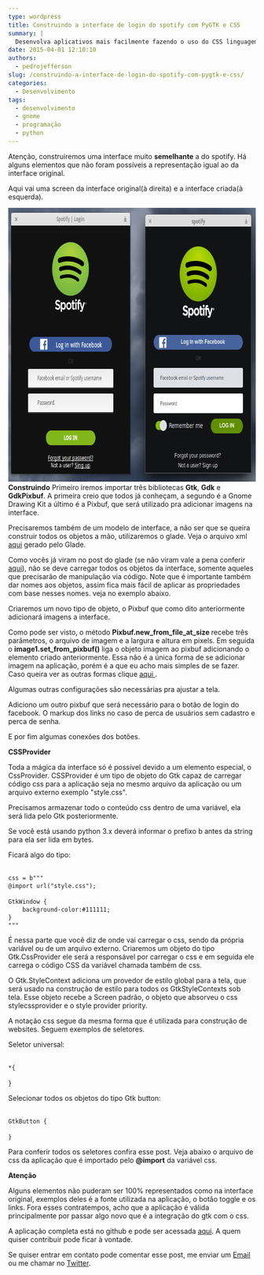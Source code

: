 ```yaml
---
type: wordpress
title: Construindo a interface de login do spotify com PyGTK e CSS
summary: |
  Desenvolva aplicativos mais facilmente fazendo o uso do CSS linguagem de estilo da web agora aplicada a interfaces com Python e Gtk.
date: 2015-04-01 12:10:10
authors:
  - pedrojefferson
slug: /construindo-a-interface-de-login-do-spotify-com-pygtk-e-css/
categories:
  - Desenvolvimento
tags:
  - desenvolvimento
  - gnome
  - programação
  - python
---
```


Atenção, construiremos uma interface muito <strong>semelhante</strong> a do spotify. Há alguns elementos que não foram possíveis a representação igual ao da interface original.

Aqui vai uma screen da interface original(à direita) e a interface criada(à esquerda).

<a href="/images/wp-content/uploads/2015/03/spotify.png"><img class="aligncenter size-full wp-image-1728" src="/images/wp-content/uploads/2015/03/spotify.png" alt="spotify" width="749" height="556" /></a>
<strong>Construindo</strong>
Primeiro iremos importar três bibliotecas <strong>Gtk</strong>, <strong>Gdk</strong> e <strong>GdkPixbuf</strong>. A primeira creio que todos já conheçam, a segundo é a Gnome Drawing Kit a último é a Pixbuf, que será utilizado pra adicionar imagens na interface.

Precisaremos também de um modelo de interface, a não ser que se queira construir todos os objetos a mão, utilizaremos o glade. Veja o arquivo xml <a href="https://github.com/1pedro/spotify_app/blob/master/spotify_app.glade"> aqui</a> gerado pelo Glade.

Como vocês já viram no post do glade (se não viram vale a pena conferir <a href="/acelerando-o-desenvolvimento-com-glade"> aqui</a>), não se deve carregar todos os objetos da interface, somente aqueles que precisarão de manipulação via código. Note que é importante também dar nomes aos objetos, assim fica mais fácil de aplicar as propriedades com base nesses nomes. veja no exemplo abaixo.

<script src="//gistfy-app.herokuapp.com/github/1pedro/spotify_app/spotify_app.py?&amp;slice=26:32" type="text/javascript"></script>
Criaremos um novo tipo de objeto, o Pixbuf que como dito anteriormente adicionará imagens a interface.
<script src="//gistfy-app.herokuapp.com/github/1pedro/spotify_app/spotify_app.py?&amp;slice=35:37" type="text/javascript"></script>
Como pode ser visto, o método <strong> Pixbuf.new_from_file_at_size </strong> recebe três parâmetros, o arquivo de imagem e a largura e altura em pixels. Em seguida o <strong>image1.set_from_pixbuf()</strong> liga o objeto imagem ao pixbuf adicionando o elemento criado anteriormente. Essa não é a única forma de se adicionar imagem na aplicação, porém é a que eu acho mais simples de se fazer. Caso queira ver as outras formas clique <a href="https://developer.gnome.org/gtk3/stable/GtkImage.html"> aqui </a>.

Algumas outras configurações são necessárias pra ajustar a tela.

<script src="//gistfy-app.herokuapp.com/github/1pedro/spotify_app/spotify_app.py?&amp;slice=39:51" type="text/javascript"></script>

Adiciono um outro pixbuf que será necessário para o botão de login do facebook. O markup dos links no caso de perca de usuários sem cadastro e perca de senha.

E por fim algumas conexões dos botões.

<strong> CSSProvider </strong>

Toda a mágica da interface só é possível devido a um elemento especial, o CssProvider. CSSProvider é um tipo de objeto do Gtk capaz de carregar código css para a aplicação seja no mesmo arquivo da aplicação ou um arquivo externo exemplo "style.css".

Precisamos armazenar todo o conteúdo css dentro de uma variável, ela será lida pelo Gtk posteriormente.

<script src="//gistfy-app.herokuapp.com/github/1pedro/spotify_app/spotify_app.py?&amp;slice=53:61" type="text/javascript"></script>

Se você está usando python 3.x deverá informar o prefixo b antes da string para ela ser lida em bytes.

Ficará algo do tipo:

<pre><code class="python">
css = b&quot;&quot;&quot;
@import url(&quot;style.css&quot;);

GtkWindow {
    background-color:#111111;
}
&quot;&quot;&quot;
</code></pre>

É nessa parte que você diz de onde vai carregar o css, sendo da própria variável ou de um arquivo externo. Criaremos um objeto do tipo Gtk.CssProvider ele será a responsável por carregar o css e em seguida ele carrega o código CSS da variável chamada também de css.

<script src="//gistfy-app.herokuapp.com/github/1pedro/spotify_app/spotify_app.py?&amp;slice=62:64" type="text/javascript"></script>

O Gtk.StyleContext adiciona um provedor de estilo global para a tela, que será usado na construção de estilo para todos os GtkStyleContexts sob tela. Esse objeto recebe a Screen padrão, o objeto que absorveu o css stylecssprovider e o style provider priority.

A notação css segue da mesma forma que é utilizada para construção de websites. Seguem exemplos de seletores.

Seletor universal:


<pre><code class="css">
*{

}
</code></pre>


Selecionar todos os objetos do tipo Gtk button:

<pre><code class="css">
GtkButton {

}
</code></pre>

Para conferir todos os seletores confira esse post.
Veja abaixo o arquivo de css da aplicação que é importado pelo <strong>@import</strong> da variável css.

<script src="//gistfy-app.herokuapp.com/github/1pedro/spotify_app/style.css" type="text/javascript"></script>

<strong> Atenção </strong>

Alguns elementos não puderam ser 100% representados como na interface original, exemplos deles é a fonte utilizada na aplicação, o botão toggle e os links. Fora esses contratempos, acho que a aplicação é válida principalmente por passar algo novo que é a integração do gtk com o css.

A aplicação completa está no github e pode ser acessada <a href="https://github.com/1pedro/spotify_app">aqui</a>. A quem quiser contribuir pode ficar à vontade.

Se quiser entrar em contato pode comentar esse post, me enviar um <a href="mailto:p.dupond@example.com"> Email </a> ou me chamar no <a href="https://twitter.com/_pedrojefferson">Twitter</a>.
